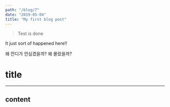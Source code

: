 ```yaml
---
path: "/blog/7"
date: "2019-05-04"
title: "My first blog post"
---
```


> Test is done

It just sort of happened here!!

왜 잔디가 안심겼을까?
왜 몰랐을까?

# title

---

## content
